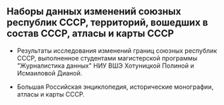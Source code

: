 ## Наборы данных изменений союзных республик СССР, территорий, вошедших в состав СССР, атласы и карты СССР
* Результаты исследования изменений границ союзных республик СССР, выполненное студентами магистерской программы "Журналистика данных" НИУ ВШЭ Хотуницкой Полиной и Исмаиловой Дианой.

* Большая Российская энциклопедия, исторические монографии, атласы и карты СССР.

